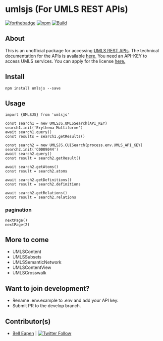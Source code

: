 # umlsjs (For UMLS REST APIs)

[![forthebadge](https://forthebadge.com/images/badges/made-with-typescript.svg)](https://github.com/dermatologist/fhir-questionnaire-render-react)
[![npm](https://img.shields.io/npm/dt/umlsjs)](https://www.npmjs.com/package/umlsjs)
[![Build](https://github.com/dermatologist/umlsjs/workflows/Publish/badge.svg)](https://nuchange.ca)

## About
This is an unofficial package for accessing [UMLS REST APIs](https://documentation.uts.nlm.nih.gov/rest/home.html). The technical documentation for the APIs is available [here.](https://documentation.uts.nlm.nih.gov/) You need an API-KEY to access UMLS services. You can apply for the license [here.](https://uts.nlm.nih.gov/license.html)

## Install
```
npm install umlsjs --save

```

## Usage

```
import {UMLSJS} from 'umlsjs'

const search1 = new UMLSJS.UMLSSearch(API_KEY)
search1.init('Erythema Multiforme')
await search1.query()
const results = search1.getResults()

const search2 = new UMLSJS.CUISearch(process.env.UMLS_API_KEY)
search2.init('C0009044')
await search2.query()
const result = search2.getResult()

await search2.getAtoms()
const result = search2.atoms

await search2.getDefinitions()
const result = search2.definitions

await search2.getRelations()
const result = search2.relations
```

### pagination

```
nextPage()
nextPage(2)
```

## More to come

* UMLSContent
* UMLSSubsets
* UMLSSemanticNetwork
* UMLSContentView
* UMLSCrosswalk

## Want to join development?

* Rename .env.example to .env and add your API key.
* Submit PR to the develop branch.

## Contributor(s)

* [Bell Eapen](https://nuchange.ca) | [![Twitter Follow](https://img.shields.io/twitter/follow/beapen?style=social)](https://twitter.com/beapen)
